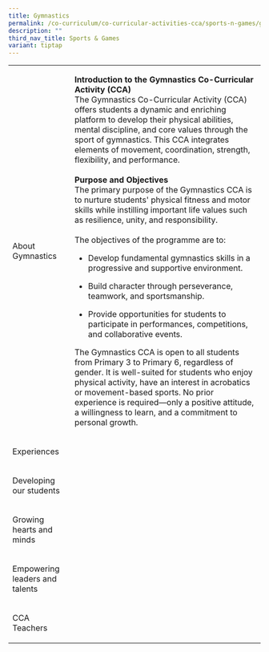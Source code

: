 ```yaml
---
title: Gymnastics
permalink: /co-curriculum/co-curricular-activities-cca/sports-n-games/gymnastics/
description: ""
third_nav_title: Sports & Games
variant: tiptap
---
```

<table style="minWidth: 50px">
<colgroup>
<col>
<col>
</colgroup>
<tbody>
<tr>
<td rowspan="2" colspan="1">
<p>About Gymnastics</p>
</td>
<td rowspan="2" colspan="1">
<p><strong>Introduction to the Gymnastics Co-Curricular Activity (CCA)</strong>
<br>The Gymnastics Co-Curricular Activity (CCA) offers students a dynamic
and enriching platform to develop their physical abilities, mental discipline,
and core values through the sport of gymnastics. This CCA integrates elements
of movement, coordination, strength, flexibility, and performance.
<br>
<br><strong>Purpose and Objectives</strong>
<br>The primary purpose of the Gymnastics CCA is to nurture students' physical
fitness and motor skills while instilling important life values such as
resilience, unity, and responsibility.
<br>
<br>The objectives of the programme are to:</p>
<ul data-tight="true" class="tight">
<li>
<p>Develop fundamental gymnastics skills in a progressive and supportive
environment.</p>
</li>
<li>
<p>Build character through perseverance, teamwork, and sportsmanship.</p>
</li>
<li>
<p>Provide opportunities for students to participate in performances, competitions,
and collaborative events.</p>
<p></p>
</li>
</ul>
<p>The Gymnastics CCA is open to all students from Primary 3 to Primary 6,
regardless of gender. It is well-suited for students who enjoy physical
activity, have an interest in acrobatics or movement-based sports. No prior
experience is required—only a positive attitude, a willingness to learn,
and a commitment to personal growth.</p>
</td>
</tr>
<tr></tr>
<tr>
<td rowspan="1" colspan="1">
<p>Experiences</p>
</td>
<td rowspan="1" colspan="1">
<p></p>
</td>
</tr>
<tr>
<td rowspan="1" colspan="1">
<p>Developing our students</p>
</td>
<td rowspan="1" colspan="1">
<p></p>
</td>
</tr>
<tr>
<td rowspan="1" colspan="1">
<p>Growing hearts and minds</p>
</td>
<td rowspan="1" colspan="1">
<p></p>
</td>
</tr>
<tr>
<td rowspan="1" colspan="1">
<p>Empowering leaders and talents</p>
</td>
<td rowspan="1" colspan="1">
<p></p>
</td>
</tr>
<tr>
<td rowspan="1" colspan="1">
<p>CCA Teachers</p>
</td>
<td rowspan="1" colspan="1">
<p></p>
</td>
</tr>
</tbody>
</table>
<p></p>